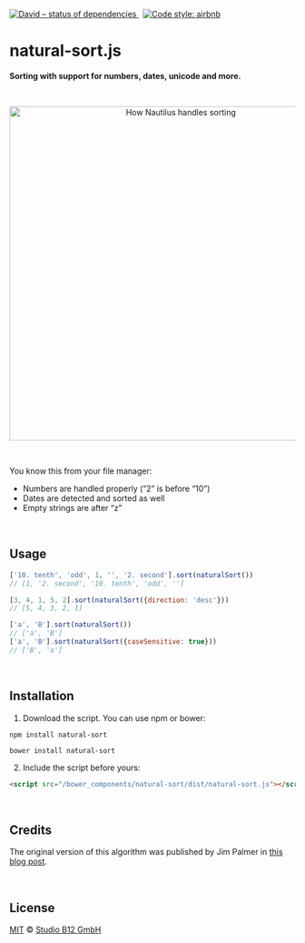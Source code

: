 [![David – status of dependencies
](https://img.shields.io/david/studio-b12/natural-sort.svg?style=flat-square)
](https://david-dm.org/studio-b12/natural-sort)
 [![Code style: airbnb
](https://img.shields.io/badge/code%20style-airbnb-777777.svg?style=flat-square)
](https://github.com/airbnb/javascript)




natural-sort.js
===============

**Sorting with support for numbers, dates, unicode and more.**

<a id="/screenshot"></a>&nbsp;

<p align="center"><img
  alt="How Nautilus handles sorting"
  src="https://cdn.rawgit.com/studio-b12/natural-sort/7c54aac/nautilus-screenshot.png"
  title="That’s how Nautilus handles sorting"
  width="588"
/></p>

<a id="/features"></a>&nbsp;

You know this from your file manager:

- Numbers are handled properly (“2” is before “10”)
- Dates are detected and sorted as well
- Empty strings are after “z”




<div                                                               >&nbsp;</div>

Usage
-----

```js
['10. tenth', 'odd', 1, '', '2. second'].sort(naturalSort())
// [1, '2. second', '10. tenth', 'odd', '']

[3, 4, 1, 5, 2].sort(naturalSort({direction: 'desc'}))
// [5, 4, 3, 2, 1]

['a', 'B'].sort(naturalSort())
// ['a', 'B']
['a', 'B'].sort(naturalSort({caseSensitive: true}))
// ['B', 'a']
```




<div                                                               >&nbsp;</div>

Installation
------------

1. Download the script. You can use npm or bower:

```
npm install natural-sort
```

```
bower install natural-sort
```

2. Include the script before yours:

```html
<script src="/bower_components/natural-sort/dist/natural-sort.js"></script>
```




<div                                                               >&nbsp;</div>

Credits
-------

The original version of this algorithm was published by Jim Palmer in [this blog post][].

[this blog post]:  http://www.overset.com/2008/09/01/javascript-natural-sort-algorithm/  "Javascript Natural Sort Algorithm With Unicode Support"





<div                                                               >&nbsp;</div>

License
-------

[MIT][] © [Studio B12 GmbH][]

[MIT]:              ./License.md
[Studio B12 GmbH]:  http://studio-b12.de
